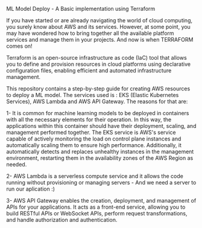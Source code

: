 ML Model Deploy - A Basic implementation using Terraform 

If you have started or are already navigating the world of cloud computing, you surely know about AWS and its services. However, at some point, you may have wondered how to bring together all the available platform services and manage them in your projects.
And now is when TERRAFORM comes on!

Terraform is an open-source infrastructure as code (IaC) tool that allows you to define and provision resources in cloud platforms using declarative configuration files, enabling efficient and automated infrastructure management.

This repository contains a step-by-step guide for creating AWS resources to deploy a ML model. The services used is : EKS (Elastic Kubernetes Services), AWS Lambda and AWS API Gateway. The reasons for that are:

1- It is common for machine learning models to be deployed in containers with all the necessary elements for their operation. In this way, the applications within this container should have their deployment, scaling, and management performed together. The EKS service is AWS's service capable of actively monitoring the load on control plane instances and automatically scaling them to ensure high performance. Additionally, it automatically detects and replaces unhealthy instances in the management environment, restarting them in the availability zones of the AWS Region as needed.

2- AWS Lambda is a serverless compute service and it allows the code running without provisioning or managing servers - And we need a server to run our aplication :)

3- AWS API Gateway enables the creation, deployment, and management of APIs for your applications. It acts as a front-end service, allowing you to build RESTful APIs or WebSocket APIs, perform request transformations, and handle authorization and authentication.
